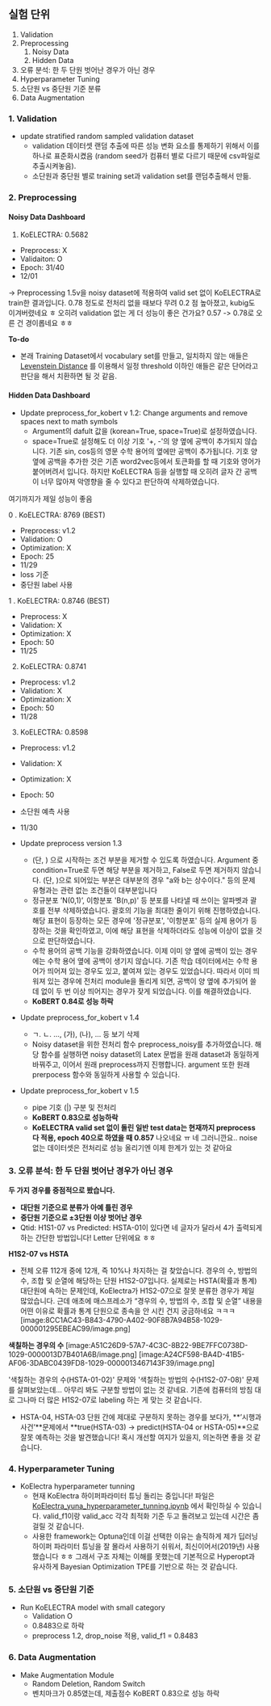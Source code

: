 ## 실험 단위

1. Validation
2. Preprocessing
   1. Noisy Data
   2. Hidden Data
3. 오류 분석: 한 두 단원 벗어난 경우가 아닌 경우
4. Hyperparameter Tuning
5. 소단원 vs 중단원 기준 분류
6. Data Augmentation

### 1. Validation
* update stratified random sampled validation dataset
	* validation 데이터셋 랜덤 추출에 따른 성능 변화 요소를 통제하기 위해서 이를 하나로 표준화시켰음 (random seed가 컴퓨터 별로 다르기 때문에 csv파일로 추출시켜놓음).
	* 소단원과 중단원 별로 training set과 validation set를 랜덤추출해서 만듦.

### 2. Preprocessing

#### Noisy Data Dashboard
1. KoELECTRA: 0.5682
* Preprocess: X
* Validaiton: O
* Epoch: 31/40
* 12/01

-> Preprocessing 1.5v을 noisy dataset에 적용하여 valid set 없이 KoELECTRA로 train한 결과입니다. 0.78 정도로 전처리 없을 때보다 무려 0.2 점 높아졌고, kubig도 이겨버렸네요 ㅎ 오히려 validation 없는 게 더 성능이 좋은 건가요?  0.57 -> 0.78로 오른 건 경이롭네요 ㅎㅎ

**To-do**

* 본래 Training Dataset에서 vocabulary set를 만들고, 일치하지 않는 애들은  [Levenstein Distance](https://lovit.github.io/nlp/2018/08/28/levenshtein_hangle/) 를 이용해서 일정 threshold 이하인 애들은 같은 단어라고 판단을 해서 치환하면 될 것 같음.


#### Hidden Data Dashboard
* Update preprocess_for_kobert v 1.2: Change arguments and remove spaces next to math symbols
	* Argument의 dafult 값을 (korean=True, space=True)로 설정하였습니다.
	* space=True로 설정해도 더 이상 기호  '+, -'의 양 옆에 공백이 추가되지 않습니다. 기존 sin, cos등의 영문 수학 용어의 옆에만 공백이 추가됩니다.  기호 양 옆에 공백을 추가한 것은 기존 word2vec등에서 토큰화를 할 때 기호와 영어가 붙어버려서 입니다. 하지만 KoELECTRA 등을 실행할 때 오히려 글자 간 공백이 너무 많아져 악영향을 줄 수 있다고 판단하여 삭제하였습니다.

여기까지가 제일 성능이 좋음

0 . KoELECTRA: 8769 (BEST)
- Preprocess: v1.2
- Validation: O
- Optimization: X
- Epoch: 25
- 11/29
- loss 기준
- 중단원 label 사용

1 . KoELECTRA: 0.8746 (BEST)

* Preprocess: X
* Validation: X
* Optimization: X
* Epoch: 50
* 11/25

2.  KoELECTRA: 0.8741
* Preprocess: v1.2
* Validation: X
* Optimization: X
* Epoch: 50
* 11/28

3. KoELECTRA: 0.8598
* Preprocess: v1.2
* Validation: X
* Optimization: X
* Epoch: 50
* 소단원 예측 사용
* 11/30

* Update preprocess version 1.3
	* (단, ) 으로 시작하는 조건 부분을 제거할 수 있도록 하였습니다. Argument 중 condition=True로 두면 해당 부분을 제거하고, False로 두면 제거하지 않습니다.  (단, )으로 되어있는 부분은 대부분의 경우 "a와 b는 상수이다." 등의 문제 유형과는 관련 없는 조건들이 대부분입니다
	* 정규분포 ’N(0,1)’, 이항분포 'B(n,p)' 등 분포를 나타낼 때 쓰이는 알파벳과 괄호를 전부 삭제하였습니다.  괄호의 기능을 최대한 줄이기 위해 진행하였습니다. 해당 표현이 등장하는 모든 경우에 '정규분포', '이항분포' 등의 실제 용어가 등장하는 것을 확인하였고, 이에 해당 표현을 삭제하더라도 성능에 이상이 없을 것으로 판단하였습니다.
	* 수학 용어의 공백 기능을 강화하였습니다. 이제 이미 양 옆에 공백이 있는 경우에는 수학 용어 옆에 공백이 생기지 않습니다.  기존 학습 데이터에서는 수학 용어가 띄어져 있는 경우도 있고, 붙여져 있는 경우도 있었습니다. 따라서 이미 띄워져 있는 경우에 전처리 module을 돌리게 되면, 공백이 양 옆에 추가되어 쓸데 없이 두 번 이상 띄어지는 경우가 잦게 되었습니다. 이를 해결하였습니다.
	* **KoBERT 0.84로 성능 하락**
* Update preprocess_for_kobert v 1.4
	* ㄱ. ㄴ. …, (가), (나), … 등 보기 삭제
	*  Noisy dataset을 위한 전처리 함수 preprocess_noisy를 추가하였습니다. 해당 함수를 실행하면 noisy dataset의 Latex 문법을 원래 dataset과 동일하게 바꿔주고, 이어서 원래 preprocess까지 진행합니다. argument 또한 원래 prerpocess 함수와 동일하게 사용할 수 있습니다.
* Update preprocess_for_kobert v 1.5
	* pipe 기호 (|) 구분 및 전처리
	* **KoBERT 0.83으로 성능하락**
	* **KoELECTRA valid set 없이 돌린 일반 test data는 현재까지 preprocess 다 적용, epoch 40으로 하였을 때 0.857** 나오네요 ㅠ 네 그러니깐요.. noise 없는 데이터셋은 전처리로 성능 올리기엔 이제 한계가 있는 것 같아요



### 3. 오류 분석: 한 두 단원 벗어난 경우가 아닌 경우
**두 가지 경우를 중점적으로 봤습니다.**

* **대단원 기준으로 분류가 아예 틀린 경우**
* **중단원 기준으로 ±3단원 이상 벗어난 경우**
* Qtid: H1S1-07 vs Predicted: HSTA-01이 있다면 네 글자가 달라서 4가 출력되게 하는 간단한 방법입니다! Letter 단위에요 ㅎㅎ

**H1S2-07 vs HSTA** 
* 전체 오류 112개 중에 12개, 즉 10%나 차지하는 걸 찾았습니다.
경우의 수, 방법의 수, 조합 및 순열에 해당하는 단원 H1S2-07입니다.
실제로는 HSTA(확률과 통계) 대단원에 속하는 문제인데, KoElectra가 H1S2-07으로 잘못 분류한 경우가 제일 많았습니다.
근데 애초에 매스프레소가 “경우의 수, 방법의 수, 조합 및 순열” 내용을 어떤 이유로 확률과 통계 단원으로 종속을 안 시킨 건지 궁금하네요 ㅋㅋㅋ
[image:8CC1AC43-B843-4790-A402-90F8B7A94B58-1029-000001295EBEAC99/image.png]


**색칠하는 경우의 수**
[image:A51C26D9-57A7-4C3C-8B22-9BE7FFC0738D-1029-0000013D7B401A6B/image.png]
[image:A24CF598-BA4D-41B5-AF06-3DABC0439FD8-1029-0000013467143F39/image.png]

'색칠하는 경우의 수(HSTA-01-02)' 문제와 '색칠하는 방법의 수(H1S2-07-08)' 문제를 살펴보았는데… 아무리 봐도 구분할 방법이 없는 것 같네요. 기존에 컴퓨터의 방침 대로 그나마 더 많은 H1S2-07로 labeling 하는 게 맞는 것 같습니다.

* HSTA-04, HSTA-03 단원 간에 제대로 구분하지 못하는 경우를 보다가, **’시행과 사건’**문제에서 **true(HSTA-03) -> predict(HSTA-04 or HSTA-05)**으로 잘못 예측하는 것을 발견했습니다! 혹시 개선할 여지가 있을지, 의논하면 좋을 것 같습니다.



### 4. Hyperparameter Tuning
* KoElectra hyperparameter tunning
	* 현재 KoElectra 하이퍼파라미터 튜닝 돌리는 중입니다! 파일은  [KoElectra_yuna_hyperparameter_tunning.ipynb](https://github.com/YooGunWook/MATHPRESSO_NLP_Project/blob/working/KoElectra_yuna_hyperparameter_tunning.ipynb)  에서 확인하실 수 있습니다. valid_f1이랑 valid_acc 각각 최적화 기준 두고 돌려보고 있는데 시간은 좀 걸릴 것 같습니다.
	* 사용한 framework는 Optuna인데 이걸 선택한 이유는 솔직하게 제가 딥러닝 하이퍼 파라미터 튜닝을 잘 몰라서 사용하기 쉬워서, 최신이어서(2019년) 사용했습니다 ㅎㅎ 그래서 구조 자체는 이해를 못했는데 기본적으로 Hyperopt과 유사하게 Bayesian Optimization TPE를 기반으로 하는 것 같습니다.


### 5. 소단원 vs 중단원 기준
* Run KoELECTRA model with small category
	* Validation O
	* 0.8483으로 하락
	* preprocess 1.2, drop_noise 적용,  valid_f1 = 0.8483

### 6. Data Augmentation
* Make Augmentation Module
	* Random Deletion, Random Switch
	* 벤치마크가 0.85였는데, 제출점수 KoBERT 0.83으로 성능 하락
